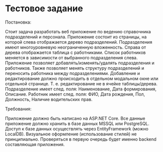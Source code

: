 # Тестовое задание

Постановка:

Стоит задача разработать веб приложение по ведению справочника подразделений и персонала.
Приложение состоит из страницы, на которой слева отображается дерево подразделений. Подразделения имеют многоуровневую неограниченную вложенность.
Справа от дерева отображается таблица с работниками. Список работников меняется в зависимости от выбранного подразделения слева.
Приложение позволяет добавлять/изменять/удалять подразделения и работников. Также позволяет менять структуру подразделений и переносить работника между подразделениями.
Добавление и редактирование должно происходить в отдельном модальном окне или отдельной странице. Т. е. редактирование не в ячейке таблицы/дерева.
Подразделение имеет след. поля: Наименование, Дата формирования, Описание.
Работник имеет след. поля: ФИО, Дата рождения, Пол, Должность, Наличие водительских прав.


Требования:

Приложение должно быть написано на ASP.NET Core.
Все данные приложение должно хранить в базе данных MSSQL или PostgreSQL. Доступ к базе данных осуществлять через EntityFramework (можно LocalDB).
Визуальное оформление (использование стилей) не принципиально. Проверяться в первую очередь будет именно backend составляющая приложения.
